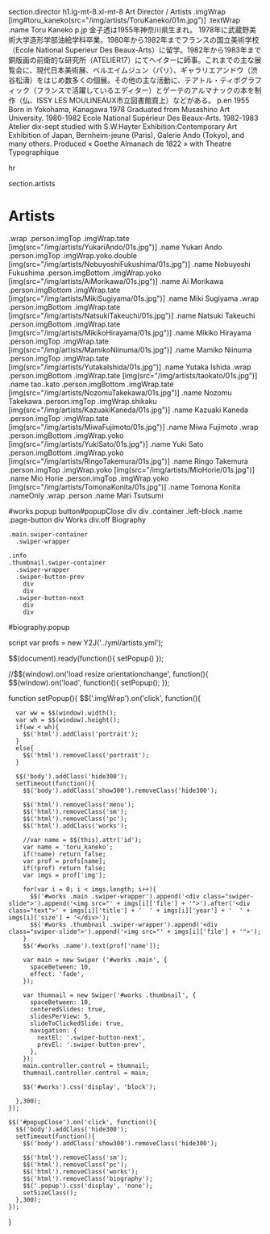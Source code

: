 section.director
  h1.lg-mt-8.xl-mt-8 Art Director / Artists
  .imgWrap [img#toru_kaneko(src="/img/artists/ToruKaneko/01m.jpg")]
  .textWrap
    .name Toru Kaneko
    p.jp 金子透は1955年神奈川県生まれ。  1978年に武蔵野美術大学造形学部油絵学科卒業。1980年から1982年までフランスの国立美術学校（Ecole National Superieur Des Beaux-Arts）に留学。1982年から1983年まで銅版画の前衛的な研究所（ATELIER17）にてヘイターに師事。これまでの主な展覧会に、現代日本美術展、ベルエイムジュン（パリ）、ギャラリエアンドウ（渋谷松濤）をはじめ数多くの個展。その他の主な活動に、テアトル・ティポグラフィック（フランスで活躍しているエディター）とゲーテのアルマナックの本を制作（仏、ISSY LES MOULINEAUX市立図書館買上）などがある。
    p.en 1955 Born in Yokohama, Kanagawa  1978 Graduated from Musashino Art University. 1980-1982 Ecole National Supérieur Des Beaux-Arts. 1982-1983 Atelier dix-sept studied with S.W.Hayter Exhibition:Contemporary Art Exhibition of Japan, Bernheim-jeune (Paris), Galerie Ando (Tokyo), and many others. Produced « Goethe Almanach de 1822 » with Theatre Typographique

hr

section.artists
  # Artists
  .wrap
    .person.imgTop
      .imgWrap.tate [img(src="/img/artists/YukariAndo/01s.jpg")]
      .name Yukari Ando
    .person.imgTop
      .imgWrap.yoko.double [img(src="/img/artists/NobuyoshiFukushima/01s.jpg")]
      .name Nobuyoshi Fukushima
    .person.imgBottom
      .imgWrap.yoko [img(src="/img/artists/AiMorikawa/01s.jpg")]
      .name Ai Morikawa
    .person.imgBottom
      .imgWrap.tate [img(src="/img/artists/MikiSugiyama/01s.jpg")]
      .name Miki Sugiyama
  .wrap
    .person.imgBottom
      .imgWrap.tate [img(src="/img/artists/NatsukiTakeuchi/01s.jpg")]
      .name Natsuki Takeuchi
    .person.imgBottom
      .imgWrap.tate [img(src="/img/artists/MikikoHirayama/01s.jpg")]
      .name Mikiko Hirayama
    .person.imgTop
      .imgWrap.tate [img(src="/img/artists/MamikoNiinuma/01s.jpg")]
      .name Mamiko Niinuma
    .person.imgTop
      .imgWrap.tate [img(src="/img/artists/YutakaIshida/01s.jpg")]
      .name Yutaka Ishida
  .wrap
    .person.imgBottom
      .imgWrap.tate [img(src="/img/artists/taokato/01s.jpg")]
      .name tao..kato
    .person.imgBottom
      .imgWrap.tate [img(src="/img/artists/NozomuTakekawa/01s.jpg")]
      .name Nozomu Takekawa
    .person.imgTop
      .imgWrap.shikaku [img(src="/img/artists/KazuakiKaneda/01s.jpg")]
      .name Kazuaki Kaneda
    .person.imgTop
      .imgWrap.tate [img(src="/img/artists/MiwaFujimoto/01s.jpg")]
      .name Miwa Fujimoto
  .wrap
    .person.imgBottom
      .imgWrap.yoko [img(src="/img/artists/YukiSato/01s.jpg")]
      .name Yuki Sato
    .person.imgBottom
      .imgWrap.yoko [img(src="/img/artists/RingoTakemura/01s.jpg")]
      .name Ringo Takemura
    .person.imgTop
      .imgWrap.yoko [img(src="/img/artists/MioHorie/01s.jpg")]
      .name Mio Horie
    .person.imgTop
      .imgWrap.yoko [img(src="/img/artists/TomonaKonita/01s.jpg")]
      .name Tomona Konita
  .nameOnly
    .wrap
      .person
        .name Mari Tsutsumi

#works.popup
  button#popupClose
    div
    div
  .container
    .left-block
      .name
      .page-button
        div Works
        div.off Biography

    .main.swiper-container
      .swiper-wrapper

    .info
    .thumbnail.swiper-container
      .swiper-wrapper
      .swiper-button-prev
        div
        div
      .swiper-button-next
        div
        div

#biography.popup


script
  var profs = new Y2J('../yml/artists.yml');
  
  $$(document).ready(function(){
    setPopup()
  });

  //$$(window).on('load resize orientationchange', function(){
  $$(window).on('load', function(){
    setPopup();
  });

  function setPopup(){
    $$('.imgWrap').on('click', function(){

      var ww = $$(window).width();
      var wh = $$(window).height();
      if(ww < wh){
        $$('html').addClass('portrait');
      }
      else{
        $$('html').removeClass('portrait');
      }

      $$('body').addClass('hide300');
      setTimeout(function(){
        $$('body').addClass('show300').removeClass('hide300');

        $$('html').removeClass('menu');
        $$('html').removeClass('sm');
        $$('html').removeClass('pc');
        $$('html').addClass('works');

        //var name = $$(this).attr('id');
        var name = 'toru_kaneko';
        if(!name) return false;
        var prof = profs[name];
        if(!prof) return false;
        var imgs = prof['img'];

        for(var i = 0; i < imgs.length; i++){
          $$('#works .main .swiper-wrapper').append('<div class="swiper-slide">').append('<img src="' + imgs[i]['file'] + '">').after('<div class="text">' + imgs[i]['title'] + '  ' + imgs[i]['year'] + '  ' + imgs[i]['size'] + '</div>');
          $$('#works .thumbnail .swiper-wrapper').append('<div class="swiper-slide">').append('<img src="' + imgs[i]['file'] + '">');
        }
        $$('#works .name').text(prof['name']);

        var main = new Swiper ('#works .main', {
          spaceBetween: 10,
          effect: 'fade',
        });

        var thumnail = new Swiper('#works .thumbnail', {
          spaceBetween: 10,
          centeredSlides: true,
          slidesPerView: 5,
          slideToClickedSlide: true,
          navigation: {
            nextEl: '.swiper-button-next',
            prevEl: '.swiper-button-prev',
          },
        });
        main.controller.control = thumnail;
        thumnail.controller.control = main;

        $$('#works').css('display', 'block');

      },300);
    });

    $$('#popupClose').on('click', function(){
      $$('body').addClass('hide300');
      setTimeout(function(){
        $$('body').addClass('show300').removeClass('hide300');

        $$('html').removeClass('sm');
        $$('html').removeClass('pc');
        $$('html').removeClass('works');
        $$('html').removeClass('biography');
        $$('.popup').css('display', 'none');
        setSizeClass();
      },300);
    });
  } 




